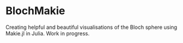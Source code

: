 # BlochMakie

Creating helpful and beautiful visualisations of the Bloch sphere using Makie.jl in Julia. Work in progress.
